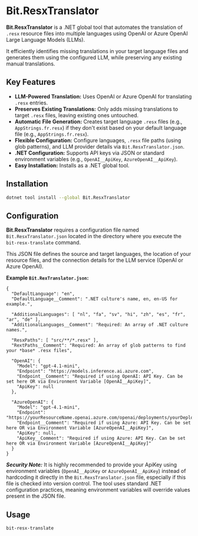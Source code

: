 # Bit.ResxTranslator

**Bit.ResxTranslator** is a .NET global tool that automates the translation of `.resx` resource files into multiple languages using OpenAI or Azure OpenAI Large Language Models (LLMs).

It efficiently identifies missing translations in your target language files and generates them using the configured LLM, while preserving any existing manual translations.

## Key Features

*   **LLM-Powered Translation:** Uses OpenAI or Azure OpenAI for translating `.resx` entries.
*   **Preserves Existing Translations:** Only adds missing translations to target `.resx` files, leaving existing ones untouched.
*   **Automatic File Generation:** Creates target language `.resx` files (e.g., `AppStrings.fr.resx`) if they don't exist based on your default language file (e.g., `AppStrings.fr.resx`).
*   **Flexible Configuration:** Configure languages, `.resx` file paths (using glob patterns), and LLM provider details via `Bit.ResxTranslator.json`.
*   **.NET Configuration:** Supports API keys via JSON or standard environment variables (e.g., `OpenAI__ApiKey`, `AzureOpenAI__ApiKey`).
*   **Easy Installation:** Installs as a .NET global tool.

## Installation

```bash
dotnet tool install --global Bit.ResxTranslator
```

## Configuration

**Bit.ResxTranslator** requires a configuration file named `Bit.ResxTranslator.json` located in the directory where you execute the `bit-resx-translate` command.

This JSON file defines the source and target languages, the location of your resource files, and the connection details for the LLM service (OpenAI or Azure OpenAI).

**Example `Bit.RexTranslator.json`:**

```jsonc
{
  "DefaultLanguage": "en",
  "DefaultLanguage__Comment": ".NET culture's name, en, en-US for example.",

  "AdditionalLanguages": [ "nl", "fa", "sv", "hi", "zh", "es", "fr", "ar", "de" ],
  "AdditionalLanguages__Comment": "Required: An array of .NET culture names.",

  "ResxPaths": [ "src/**/*.resx" ],
  "RextPaths__Comment": "Required: An array of glob patterns to find your *base* .resx files",

  "OpenAI": {
    "Model": "gpt-4.1-mini",
    "Endpoint": "https://models.inference.ai.azure.com",
    "Endpoint__Comment": "Required if using OpenAI: API Key. Can be set here OR via Environment Variable [OpenAI__ApiKey]",
    "ApiKey": null
  },

  "AzureOpenAI": {
    "Model": "gpt-4.1-mini",
    "Endpoint": "https://yourResourceName.openai.azure.com/openai/deployments/yourDeployment",
    "Endpoint__Comment": "Required if using Azure: API Key. Can be set here OR via Environment Variable [AzureOpenAI__ApiKey]",
    "ApiKey": null,
    "ApiKey__Comment": "Required if using Azure: API Key. Can be set here OR via Environment Variable [AzureOpenAI__ApiKey]"
  }
}
```

***Security Note:*** It is highly recommended to provide your ApiKey using environment variables (`OpenAI__ApiKey` or `AzureOpenAI__ApiKey`) instead of hardcoding it directly in the `Bit.RexsTranslator.json` file,
especially if this file is checked into version control. The tool uses standard .NET configuration practices, meaning environment variables will override values present in the JSON file.

## Usage

```bash
bit-resx-translate
```